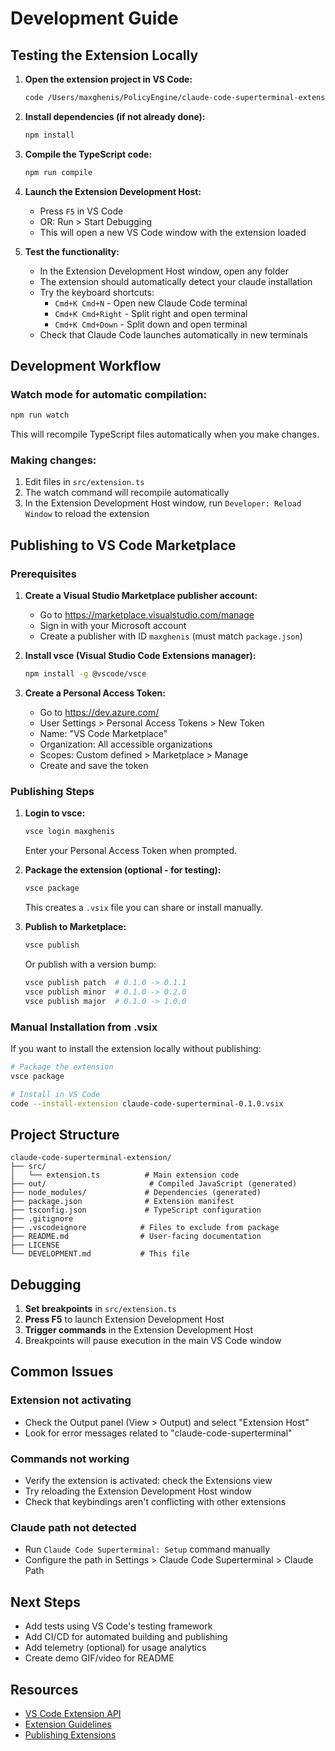 # Development Guide

## Testing the Extension Locally

1. **Open the extension project in VS Code:**
   ```bash
   code /Users/maxghenis/PolicyEngine/claude-code-superterminal-extension
   ```

2. **Install dependencies (if not already done):**
   ```bash
   npm install
   ```

3. **Compile the TypeScript code:**
   ```bash
   npm run compile
   ```

4. **Launch the Extension Development Host:**
   - Press `F5` in VS Code
   - OR: Run > Start Debugging
   - This will open a new VS Code window with the extension loaded

5. **Test the functionality:**
   - In the Extension Development Host window, open any folder
   - The extension should automatically detect your claude installation
   - Try the keyboard shortcuts:
     - `Cmd+K Cmd+N` - Open new Claude Code terminal
     - `Cmd+K Cmd+Right` - Split right and open terminal
     - `Cmd+K Cmd+Down` - Split down and open terminal
   - Check that Claude Code launches automatically in new terminals

## Development Workflow

### Watch mode for automatic compilation:
```bash
npm run watch
```

This will recompile TypeScript files automatically when you make changes.

### Making changes:
1. Edit files in `src/extension.ts`
2. The watch command will recompile automatically
3. In the Extension Development Host window, run `Developer: Reload Window` to reload the extension

## Publishing to VS Code Marketplace

### Prerequisites

1. **Create a Visual Studio Marketplace publisher account:**
   - Go to https://marketplace.visualstudio.com/manage
   - Sign in with your Microsoft account
   - Create a publisher with ID `maxghenis` (must match `package.json`)

2. **Install vsce (Visual Studio Code Extensions manager):**
   ```bash
   npm install -g @vscode/vsce
   ```

3. **Create a Personal Access Token:**
   - Go to https://dev.azure.com/
   - User Settings > Personal Access Tokens > New Token
   - Name: "VS Code Marketplace"
   - Organization: All accessible organizations
   - Scopes: Custom defined > Marketplace > Manage
   - Create and save the token

### Publishing Steps

1. **Login to vsce:**
   ```bash
   vsce login maxghenis
   ```
   Enter your Personal Access Token when prompted.

2. **Package the extension (optional - for testing):**
   ```bash
   vsce package
   ```
   This creates a `.vsix` file you can share or install manually.

3. **Publish to Marketplace:**
   ```bash
   vsce publish
   ```

   Or publish with a version bump:
   ```bash
   vsce publish patch  # 0.1.0 -> 0.1.1
   vsce publish minor  # 0.1.0 -> 0.2.0
   vsce publish major  # 0.1.0 -> 1.0.0
   ```

### Manual Installation from .vsix

If you want to install the extension locally without publishing:

```bash
# Package the extension
vsce package

# Install in VS Code
code --install-extension claude-code-superterminal-0.1.0.vsix
```

## Project Structure

```
claude-code-superterminal-extension/
├── src/
│   └── extension.ts          # Main extension code
├── out/                       # Compiled JavaScript (generated)
├── node_modules/             # Dependencies (generated)
├── package.json              # Extension manifest
├── tsconfig.json             # TypeScript configuration
├── .gitignore
├── .vscodeignore            # Files to exclude from package
├── README.md                # User-facing documentation
├── LICENSE
└── DEVELOPMENT.md           # This file
```

## Debugging

1. **Set breakpoints** in `src/extension.ts`
2. **Press F5** to launch Extension Development Host
3. **Trigger commands** in the Extension Development Host
4. Breakpoints will pause execution in the main VS Code window

## Common Issues

### Extension not activating
- Check the Output panel (View > Output) and select "Extension Host"
- Look for error messages related to "claude-code-superterminal"

### Commands not working
- Verify the extension is activated: check the Extensions view
- Try reloading the Extension Development Host window
- Check that keybindings aren't conflicting with other extensions

### Claude path not detected
- Run `Claude Code Superterminal: Setup` command manually
- Configure the path in Settings > Claude Code Superterminal > Claude Path

## Next Steps

- Add tests using VS Code's testing framework
- Add CI/CD for automated building and publishing
- Add telemetry (optional) for usage analytics
- Create demo GIF/video for README

## Resources

- [VS Code Extension API](https://code.visualstudio.com/api)
- [Extension Guidelines](https://code.visualstudio.com/api/references/extension-guidelines)
- [Publishing Extensions](https://code.visualstudio.com/api/working-with-extensions/publishing-extension)
